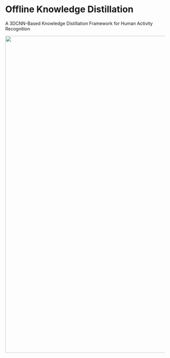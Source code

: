 # Offline Knowledge Distillation 
A 3DCNN-Based Knowledge Distillation Framework for Human Activity Recognition

<img src="readme_images/Framework" width="1000"/>
